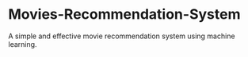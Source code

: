 # Movies-Recommendation-System
A simple and effective movie recommendation system using machine learning. 
